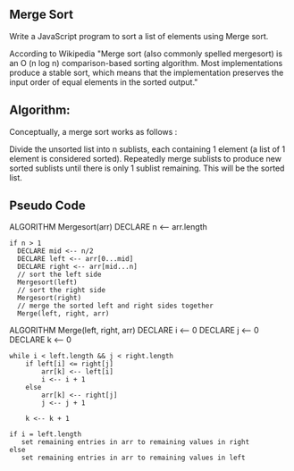 ## Merge Sort

Write a JavaScript program to sort a list of elements using Merge sort.

According to Wikipedia "Merge sort (also commonly spelled mergesort) is an O (n log n) comparison-based sorting algorithm. Most implementations produce a stable sort, which means that the implementation preserves the input order of equal elements in the sorted output."

## Algorithm:

Conceptually, a merge sort works as follows :

Divide the unsorted list into n sublists, each containing 1 element (a list of 1 element is considered sorted).
Repeatedly merge sublists to produce new sorted sublists until there is only 1 sublist remaining. This will be the sorted list.

## Pseudo Code 

ALGORITHM Mergesort(arr)
    DECLARE n <-- arr.length
           
    if n > 1
      DECLARE mid <-- n/2
      DECLARE left <-- arr[0...mid]
      DECLARE right <-- arr[mid...n]
      // sort the left side
      Mergesort(left)
      // sort the right side
      Mergesort(right)
      // merge the sorted left and right sides together
      Merge(left, right, arr)

ALGORITHM Merge(left, right, arr)
    DECLARE i <-- 0
    DECLARE j <-- 0
    DECLARE k <-- 0

    while i < left.length && j < right.length
        if left[i] <= right[j]
            arr[k] <-- left[i]
            i <-- i + 1
        else
            arr[k] <-- right[j]
            j <-- j + 1
            
        k <-- k + 1

    if i = left.length
       set remaining entries in arr to remaining values in right
    else
       set remaining entries in arr to remaining values in left